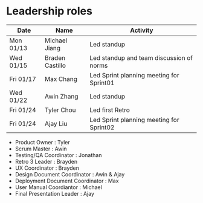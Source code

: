 # Leadership roles

| Date      | Name            | Activity                                 |
| --------- | --------------- | ---------------------------------------- |
| Mon 01/13 | Michael Jiang   | Led standup                              |
| Wed 01/15 | Braden Castillo | Led standup and team discussion of norms |
| Fri 01/17 | Max Chang       | Led Sprint planning meeting for Sprint01 |
| Wed 01/22 | Awin Zhang      | Led standup                              |
| Fri 01/24 | Tyler Chou      | Led first Retro                          |
| Fri 01/24 | Ajay Liu        | Led Sprint planning meeting for Sprint02 |


- Product Owner                    : Tyler
- Scrum Master                     : Awin
- Testing/QA Coordinator           : Jonathan
- Retro 3 Leader                   : Brayden
- UX Coordinator                   : Brayden
- Design Document Coordinator      : Awin & Ajay
- Deployment Document Coordinator  : Max
- User Manual Coordiantor          : Michael
- Final Presentation Leader        : Ajay
